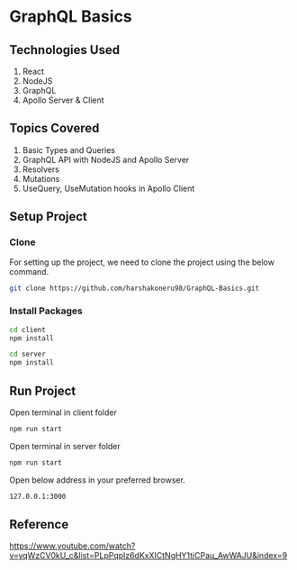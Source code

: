 # GraphQL Basics

## Technologies Used
1. React
2. NodeJS
3. GraphQL
4. Apollo Server & Client

## Topics Covered
1. Basic Types and Queries
2. GraphQL API with NodeJS and Apollo Server
3. Resolvers
4. Mutations
5. UseQuery, UseMutation hooks in Apollo Client

## Setup Project
### Clone
For setting up the project, we need to clone the project using the below command.
```sh
git clone https://github.com/harshakoneru98/GraphQL-Basics.git
```
### Install Packages
```sh
cd client
npm install
```
```sh
cd server
npm install
```

## Run Project
Open terminal in client folder
```sh
npm run start
```
Open terminal in server folder
```sh
npm run start
```
Open below address in your preferred browser.
```sh
127.0.0.1:3000
```

## Reference
https://www.youtube.com/watch?v=yqWzCV0kU_c&list=PLpPqplz6dKxXICtNgHY1tiCPau_AwWAJU&index=9

